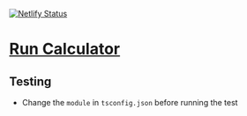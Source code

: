 [![Netlify Status](https://api.netlify.com/api/v1/badges/f2e0fcd1-074a-4c09-9c07-bc8f91e1d830/deploy-status)](https://app.netlify.com/sites/runcalculator/deploys)

# [Run Calculator](https://runcalculator.flanny.app)

## Testing

- Change the `module` in `tsconfig.json` before running the test